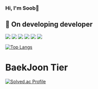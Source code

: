 ### Hi, I'm Soob👋

 🌱 On developing developer
---
<img src="https://img.shields.io/badge/git-F05032?style=for-the-badge&logo=git&logoColor=white"> <img src="https://img.shields.io/badge/github-181717?style=for-the-badge&logo=github&logoColor=white"> <img src="https://img.shields.io/badge/JAVA-007396?style=for-the-badge&logo=java&logoColor=white"> <img src="https://img.shields.io/badge/html5-E34F26?style=for-the-badge&logo=html5&logoColor=white"> <img src="https://img.shields.io/badge/JavaScript-F7DF1E?style=for-the-badge&logo=JavaScript&logoColor=black"> <img src="https://img.shields.io/badge/oracle-F80000?style=for-the-badge&logo=oracle&logoColor=white">

[![Top Langs](https://github-readme-stats.vercel.app/api/top-langs/?username=93KimYJ&exclude_repo=github-readme-stats,93KimYJ.github.io)](https://github.com/anuraghazra/github-readme-stats)<br>

# BaekJoon Tier
[![Solved.ac Profile](http://mazassumnida.wtf/api/v2/generate_badge?boj=water4360)](https://solved.ac/water4360)<br>
  
<!--
**water4360/water4360** is a ✨ _special_ ✨ repository because its `README.md` (this file) appears on your GitHub profile.

Here are some ideas to get you started:

- 🔭 I’m currently working on ...
- 🌱 I’m currently learning ...
- 👯 I’m looking to collaborate on ...
- 🤔 I’m looking for help with ...
- 💬 Ask me about ...
- 📫 How to reach me: ...
- 😄 Pronouns: ...
- ⚡ Fun fact: ...
-->
